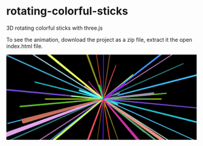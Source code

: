 # rotating-colorful-sticks
3D rotating colorful sticks with three.js

To see the animation, download the project as a zip file, extract it the open index.html file.

![rotating-sticks](https://github.com/a-bolt-of-lightning/rotating-colorful-sticks/blob/master/images/rotate.png)
